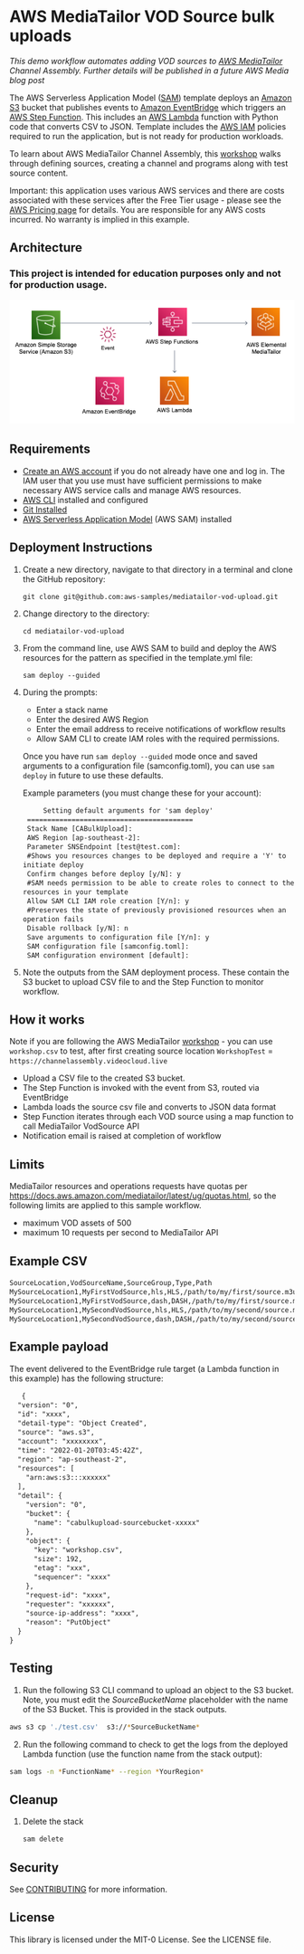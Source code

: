 # AWS MediaTailor VOD Source bulk uploads

<em>This demo workflow automates adding VOD sources to [AWS MediaTailor](https://aws.amazon.com/mediatailor/) Channel Assembly. Further details will be published in a future AWS Media blog post </em>

The AWS Serverless Application Model ([SAM](https://aws.amazon.com/serverless/sam/)) template deploys an [Amazon S3](https://aws.amazon.com/s3/) bucket that publishes events to [Amazon EventBridge](https://aws.amazon.com/eventbridge/) which triggers an [AWS Step Function](https://aws.amazon.com/step-functions). This includes an [AWS Lambda](https://aws.amazon.com/lambda/) function with Python code that converts CSV to JSON. Template includes the [AWS IAM](https://aws.amazon.com/iam/) policies required to run the application, but is not ready for production workloads.

To learn about AWS MediaTailor Channel Assembly, this [workshop](https://catalog.us-east-1.prod.workshops.aws/workshops/caf0d459-d860-414e-8216-bf136b2b789b/en-US/) walks through defining sources, creating a channel and programs along with test source content. 

Important: this application uses various AWS services and there are costs associated with these services after the Free Tier usage - please see the [AWS Pricing page](https://aws.amazon.com/pricing/) for details. You are responsible for any AWS costs incurred. No warranty is implied in this example.



## Architecture

### This project is intended for education purposes only and not for production usage.


<img src="AWS_Services.png" alt="AWS Services Architecture" />

## Requirements

* [Create an AWS account](https://portal.aws.amazon.com/gp/aws/developer/registration/index.html) if you do not already have one and log in. The IAM user that you use must have sufficient permissions to make necessary AWS service calls and manage AWS resources.
* [AWS CLI](https://docs.aws.amazon.com/cli/latest/userguide/install-cliv2.html) installed and configured
* [Git Installed](https://git-scm.com/book/en/v2/Getting-Started-Installing-Git)
* [AWS Serverless Application Model](https://docs.aws.amazon.com/serverless-application-model/latest/developerguide/serverless-sam-cli-install.html) (AWS SAM) installed

## Deployment Instructions

1. Create a new directory, navigate to that directory in a terminal and clone the GitHub repository:
    ```
    git clone git@github.com:aws-samples/mediatailor-vod-upload.git
    ```
1. Change directory to the directory:
    ```
    cd mediatailor-vod-upload
    ```
1. From the command line, use AWS SAM to build and deploy the AWS resources for the pattern as specified in the template.yml file:
    ```
    sam deploy --guided
    ```
1. During the prompts:
    * Enter a stack name
    * Enter the desired AWS Region
    * Enter the email address to receive notifications of workflow results
    * Allow SAM CLI to create IAM roles with the required permissions.

    Once you have run `sam deploy --guided` mode once and saved arguments to a configuration file (samconfig.toml), you can use `sam deploy` in future to use these defaults.

    Example parameters (you must change these for your account):

            Setting default arguments for 'sam deploy'
        =========================================
        Stack Name [CABulkUpload]: 
        AWS Region [ap-southeast-2]: 
        Parameter SNSEndpoint [test@test.com]: 
        #Shows you resources changes to be deployed and require a 'Y' to initiate deploy
        Confirm changes before deploy [y/N]: y
        #SAM needs permission to be able to create roles to connect to the resources in your template
        Allow SAM CLI IAM role creation [Y/n]: y
        #Preserves the state of previously provisioned resources when an operation fails
        Disable rollback [y/N]: n
        Save arguments to configuration file [Y/n]: y
        SAM configuration file [samconfig.toml]: 
        SAM configuration environment [default]: 

1. Note the outputs from the SAM deployment process. These contain the S3 bucket to upload CSV file to and the Step Function to monitor workflow. 

## How it works

Note if you are following the AWS MediaTailor [workshop](https://catalog.us-east-1.prod.workshops.aws/workshops/caf0d459-d860-414e-8216-bf136b2b789b/en-US/) - you can use `workshop.csv` to test, after first creating source location `WorkshopTest` = ` https://channelassembly.videocloud.live`

* Upload a CSV file to the created S3 bucket.
* The Step Function is invoked with the event from S3, routed via EventBridge
* Lambda loads the source csv file and converts to JSON data format
* Step Function iterates through each VOD source using a map function to call MediaTailor VodSource API
* Notification email is raised at completion of workflow

## Limits

MediaTailor resources and operations requests have quotas per https://docs.aws.amazon.com/mediatailor/latest/ug/quotas.html, so the following limits are applied to this sample workflow. 

* maximum VOD assets of 500
* maximum 10 requests per second to MediaTailor API

## Example CSV

```
SourceLocation,VodSourceName,SourceGroup,Type,Path
MySourceLocation1,MyFirstVodSource,hls,HLS,/path/to/my/first/source.m3u8
MySourceLocation1,MyFirstVodSource,dash,DASH,/path/to/my/first/source.mpd
MySourceLocation1,MySecondVodSource,hls,HLS,/path/to/my/second/source.m3u8
MySourceLocation1,MySecondVodSource,dash,DASH,/path/to/my/second/source.mpd
```


## Example payload

The event delivered to the EventBridge rule target (a Lambda function in this example) has the following structure:

```
   {
  "version": "0",
  "id": "xxxx",
  "detail-type": "Object Created",
  "source": "aws.s3",
  "account": "xxxxxxxx",
  "time": "2022-01-20T03:45:42Z",
  "region": "ap-southeast-2",
  "resources": [
    "arn:aws:s3:::xxxxxx"
  ],
  "detail": {
    "version": "0",
    "bucket": {
      "name": "cabulkupload-sourcebucket-xxxxx"
    },
    "object": {
      "key": "workshop.csv",
      "size": 192,
      "etag": "xxx",
      "sequencer": "xxxx"
    },
    "request-id": "xxxx",
    "requester": "xxxxxx",
    "source-ip-address": "xxxx",
    "reason": "PutObject"
  }
}
```

## Testing

1. Run the following S3 CLI command to upload an object to the S3 bucket. Note, you must edit the *SourceBucketName* placeholder with the name of the S3 Bucket. This is provided in the stack outputs.

```bash
aws s3 cp './test.csv'  s3://*SourceBucketName*
```

2. Run the following command to check to get the logs from the deployed Lambda function (use the function name from the stack output):

```bash
sam logs -n *FunctionName* --region *YourRegion*
```

## Cleanup

1. Delete the stack
    ```bash
   sam delete
    ```


## Security

See [CONTRIBUTING](CONTRIBUTING.md#security-issue-notifications) for more information.

## License

This library is licensed under the MIT-0 License. See the LICENSE file.


